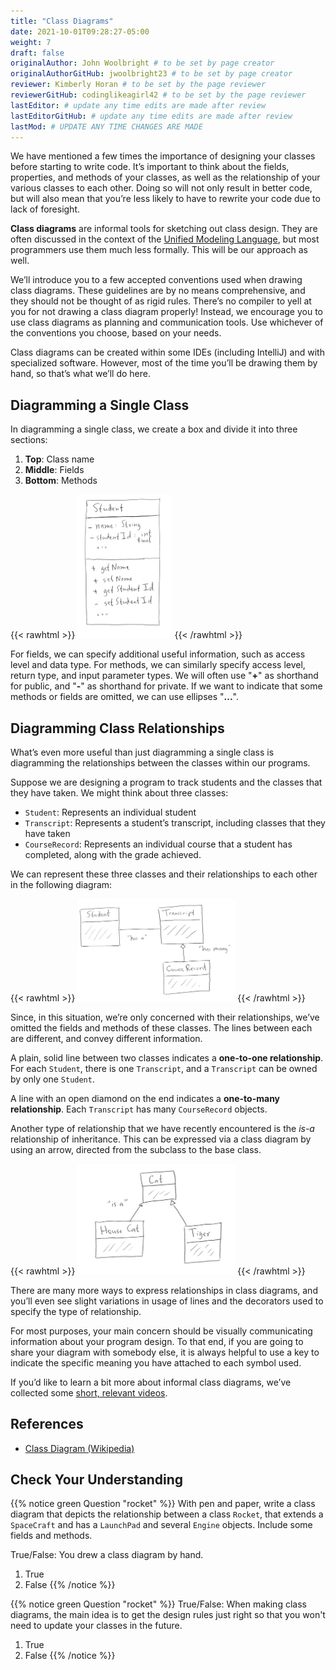 ```yaml
---
title: "Class Diagrams"
date: 2021-10-01T09:28:27-05:00
weight: 7
draft: false
originalAuthor: John Woolbright # to be set by page creator
originalAuthorGitHub: jwoolbright23 # to be set by page creator
reviewer: Kimberly Horan # to be set by the page reviewer
reviewerGitHub: codinglikeagirl42 # to be set by the page reviewer
lastEditor: # update any time edits are made after review
lastEditorGitHub: # update any time edits are made after review
lastMod: # UPDATE ANY TIME CHANGES ARE MADE
---
```


We have mentioned a few times the importance of designing your classes before starting to write code. It’s important to think about the fields, properties, and methods of your classes, as well as the relationship of your various classes to each other. Doing so will not only result in better code, but will also mean that you’re less likely to have to rewrite your code due to lack of foresight.

**Class diagrams** are informal tools for sketching out class design. They are often discussed in the context of the [Unified Modeling Language](https://en.wikipedia.org/wiki/Unified_Modeling_Language), but most programmers use them much less formally. This will be our
approach as well.

We’ll introduce you to a few accepted conventions used when drawing class diagrams. These guidelines are by no means comprehensive, and they
should not be thought of as rigid rules. There’s no compiler to yell at you for not drawing a class diagram properly! Instead, we encourage you to use class diagrams as planning and communication tools. Use whichever of the conventions you choose, based on your needs.

Class diagrams can be created within some IDEs (including IntelliJ) and with specialized software. However, most of the time you’ll be drawing them by hand, so that’s what we’ll do here.

## Diagramming a Single Class

In diagramming a single class, we create a box and divide it into three
sections: 

1. **Top**: Class name 
2. **Middle**: Fields 
3. **Bottom**: Methods

{{< rawhtml >}}
   <img src="pictures/class-diagram-java.png" alt="Basic class diagram" width=30% />
{{< /rawhtml >}}

For fields, we can specify additional useful information, such as access level and data type. For methods, we can similarly specify access level, return type, and input parameter types. We will often use "**+**" as shorthand for public, and "**-**" as shorthand for private. If we want to indicate that some methods or fields are omitted, we can use ellipses "**...**".

## Diagramming Class Relationships

What’s even more useful than just diagramming a single class is
diagramming the relationships between the classes within our programs.

Suppose we are designing a program to track students and the classes
that they have taken. We might think about three classes: 

- `Student`: Represents an individual student 
- `Transcript`: Represents a student’s transcript, including 
   classes that they have taken 
- `CourseRecord`: Represents an individual course that a student 
   has completed, along with the grade achieved.

We can represent these three classes and their relationships to each
other in the following diagram:

{{< rawhtml >}}
   <img src="pictures/relationships.png" alt="Relationship class diagram" width=50% />
{{< /rawhtml >}}

Since, in this situation, we’re only concerned with their  relationships, 
we’ve omitted the fields and methods of these classes. The lines between
each are different, and convey different information.

A plain, solid line between two classes indicates a **one-to-one
relationship**. For each `Student`, there is one `Transcript`, and a
`Transcript` can be owned by only one `Student`.

A line with an open diamond on the end indicates a **one-to-many
relationship**. Each `Transcript` has many `CourseRecord` objects.

Another type of relationship that we have recently encountered is the
*is-a* relationship of inheritance. This can be expressed via a class
diagram by using an arrow, directed from the subclass to the base class.

{{< rawhtml >}}
   <img src="pictures/inheritance-cat.png" alt="Inheritance class diagram" width=50% />
{{< /rawhtml >}}

There are many more ways to express relationships in class diagrams, and you’ll even see slight variations in usage of lines and the decorators used to specify the type of relationship.

For most purposes, your main concern should be visually communicating information about your program design. To that end, if you are going to share your diagram with somebody else, it is always helpful to use a key to indicate the specific meaning you have attached to each symbol used.

If you’d like to learn a bit more about informal class diagrams, we’ve
collected some [short, relevant videos](https://www.youtube.com/playlist?list=PLs5n5nYB22fK7H_y0u65lsssbbD8zGAE8).

## References

- [Class Diagram (Wikipedia)](https://en.wikipedia.org/wiki/Class_diagram)

## Check Your Understanding

{{% notice green Question "rocket" %}}
With pen and paper, write a class diagram that depicts the relationship
between a class `Rocket`, that extends a `SpaceCraft` and has a 
`LaunchPad` and several `Engine` objects. Include some fields and methods.

True/False: You drew a class diagram by hand.

1. True
2. False
{{% /notice %}}

{{% notice green Question "rocket" %}}
True/False: When making class diagrams, the main idea is to get the
design rules just right so that you won't need to update your classes
in the future.

1. True
2. False
{{% /notice %}}